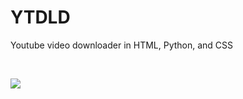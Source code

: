 # YTDLD
Youtube video downloader in HTML, Python, and CSS

<br>

<a href="https://repl.it/github/IsaacLK/YTDLD" width="50px"><img src="https://repl.it/badge/github/IsaacLK/YTDLD"></a>
